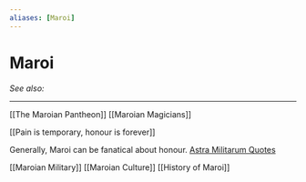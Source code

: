 ```yaml
---
aliases: [Maroi]
---
```


# Maroi
*See also:*
___
[[The Maroian Pantheon]]
[[Maroian Magicians]]

[[Pain is temporary, honour is forever]]

Generally, Maroi can be fanatical about honour. [Astra Militarum Quotes](https://wh40k.lexicanum.com/wiki/Quotes_Astra_Militarum)

[[Maroian Military]]
[[Maroian Culture]]
[[History of Maroi]]